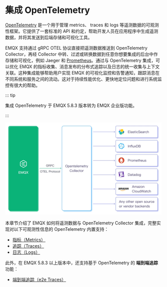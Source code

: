 # 集成 OpenTelemetry
[OpenTelemetry](https://opentelemetry.io/docs/what-is-opentelemetry/) 是一个用于管理 metrics、 traces 和 logs 等遥测数据的可观测性框架。它提供了一套标准的 API 和约定，帮助开发人员在应用程序中生成遥测数据，并将其发送到后端存储和可视化工具。

EMQX 支持通过 gRPC OTEL 协议直接把遥测数据推送到 OpenTelemetry Collector，再经 Collector 中转、过滤或转换数据到任意你想要集成的后台中作存储和可视化，例如 Jaeger 和 [Prometheus](../../observability/prometheus.md)。通过与 OpenTelemetry 集成，可以优化 EMQX 的指标收集、消息发布的分布式追踪以及日志的统一收集与上下文关联。这种集成能够帮助用户实现 EMQX 的可视化监控和告警通知，跟踪消息在不同系统和服务之间的流动。这对于持续性能优化、更快地定位问题和进行系统监控有很大的帮助。

::: tip

集成 OpenTelemetry 于 EMQX 5.8.3 版本转为 EMQX 企业版功能。

:::

<img src="./assets/emqx-opentelemetry.jpg" alt="emqx-opentelemetry" style="zoom:67%;" />

本章节介绍了 EMQX 如何将遥测数据与 OpenTelemetry Collector 集成，完整实现对以下可观测性信息的 OpenTelemetry 内置支持：

- [指标（Metrics）](./metrics.md)
- [追踪（Traces）](./traces.md)
- [日志（Logs）](./logs.md)

此外，在 EMQX 5.8.3 以上版本中，还支持基于 OpenTelemetry 的 **端到端追踪** 功能：

- [端到端追踪（e2e Traces）](./e2e-traces.md)
